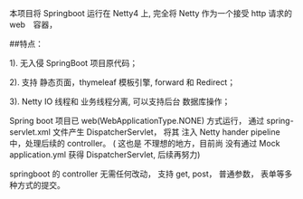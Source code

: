 

本项目将 Springboot 运行在 Netty4 上, 完全将 Netty 作为一个接受 http 请求的 web　容器，

##特点：

1). 无入侵 SpringBoot 项目原代码；

2). 支持 静态页面，thymeleaf 模板引擎, forward 和 Redirect；

3). Netty IO 线程和 业务线程分离, 可以支持后台 数据库操作；


Spring boot 项目已 web(WebApplicationType.NONE) 方式运行， 通过 spring-servlet.xml 文件产生 DispatcherServlet，
将其 注入 Netty hander pipeline 中，处理后续的 controller。 ( 这也是 不理想的地方，目前尚 没有通过 Mock application.yml 获得 DispatcherServlet,
后续再努力)

springboot 的 controller 无需任何改动， 支持 get, post， 普通参数， 表单等多种方式的提交。
 




